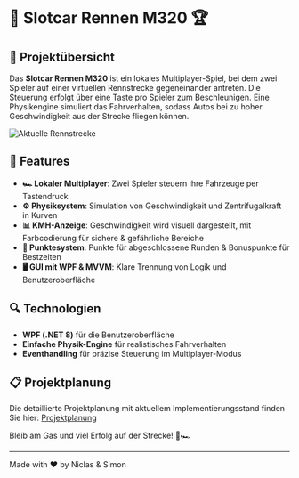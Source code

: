 # 🏁 Slotcar Rennen M320 🏆

## 📌 Projektübersicht
Das **Slotcar Rennen M320** ist ein lokales Multiplayer-Spiel, bei dem zwei Spieler auf einer virtuellen Rennstrecke gegeneinander antreten. Die Steuerung erfolgt über eine Taste pro Spieler zum Beschleunigen. Eine Physikengine simuliert das Fahrverhalten, sodass Autos bei zu hoher Geschwindigkeit aus der Strecke fliegen können.

![Aktuelle Rennstrecke](docs/images/track.png)

## 🚗 Features
- **🏎️ Lokaler Multiplayer**: Zwei Spieler steuern ihre Fahrzeuge per Tastendruck
- **⚙️ Physiksystem**: Simulation von Geschwindigkeit und Zentrifugalkraft in Kurven
- **📊 KMH-Anzeige**: Geschwindigkeit wird visuell dargestellt, mit Farbcodierung für sichere & gefährliche Bereiche
- **🎯 Punktesystem**: Punkte für abgeschlossene Runden & Bonuspunkte für Bestzeiten
- **🖥️ GUI mit WPF & MVVM**: Klare Trennung von Logik und Benutzeroberfläche

## 🔍 Technologien
- **WPF (.NET 8)** für die Benutzeroberfläche
- **Einfache Physik-Engine** für realistisches Fahrverhalten
- **Eventhandling** für präzise Steuerung im Multiplayer-Modus

## 📋 Projektplanung
Die detaillierte Projektplanung mit aktuellem Implementierungsstand finden Sie hier: [Projektplanung](docs/Projektplanung.md)

Bleib am Gas und viel Erfolg auf der Strecke! 💨🏎️

---
Made with ❤ by Niclas & Simon
